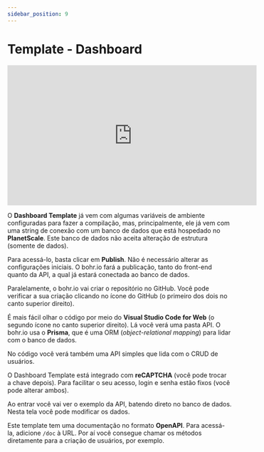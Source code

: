 ```yaml
---
sidebar_position: 9
---
```


# Template - Dashboard

<div style={{textAlign: 'center'}}><iframe width="560" height="315" src="https://www.youtube.com/embed/nxvmC0qXd4c" title="YouTube video player" frameborder="0" allow="accelerometer; autoplay; clipboard-write; encrypted-media; gyroscope; picture-in-picture" allowfullscreen></iframe></div>

O **Dashboard Template** já vem com algumas variáveis de ambiente configuradas para fazer a compilação, mas, principalmente, ele já vem com uma string de conexão com um banco de dados que está hospedado no **PlanetScale**. Este banco de dados não aceita alteração de estrutura (somente de dados).

Para acessá-lo, basta clicar em **Publish**. Não é necessário alterar as configurações iniciais. O bohr.io fará a publicação, tanto do front-end quanto da API, a qual já estará conectada ao banco de dados.

Paralelamente, o bohr.io vai criar o repositório no GitHub. Você pode verificar a sua criação clicando no ícone do GitHub (o primeiro dos dois no canto superior direito).

É mais fácil olhar o código por meio do **Visual Studio Code for Web** (o segundo ícone no canto superior direito). Lá você verá uma pasta API. O bohr.io usa o **Prisma**, que é uma ORM (*object-relational mapping*) para lidar com o banco de dados.

No código você verá também uma API simples que lida com o CRUD de usuários.

O Dashboard Template está integrado com **reCAPTCHA** (você pode trocar a chave depois). Para facilitar o seu acesso, login e senha estão fixos (você pode alterar ambos).

Ao entrar você vai ver o exemplo da API, batendo direto no banco de dados. Nesta tela você pode modificar os dados.

Este template tem uma documentação no formato **OpenAPI**. Para acessá-la, adicione ``/doc`` à URL. Por aí você consegue chamar os métodos diretamente para a criação de usuários, por exemplo.
